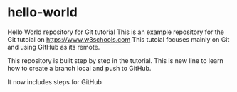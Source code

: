 # hello-world
Hello World repository for Git tutorial
This is an example repository for the Git tutoial on https://www.w3schools.com
This tutoial focuses mainly on Git and using GItHub as its remote.

This repository is built step by step in the tutorial.
This is new line to learn how to create a branch local and push to GitHub.

It now includes steps for GitHub

